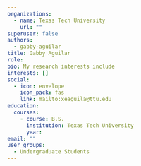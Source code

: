 ```yaml
---
organizations:
  - name: Texas Tech University
    url: ""
superuser: false
authors:
  - gabby-aguilar
title: Gabby Aguilar
role: 
bio: My research interests include 
interests: []
social:
  - icon: envelope
    icon_pack: fas
    link: mailto:xeaguila@ttu.edu
education:
  courses:
    - course: B.S.
      institution: Texas Tech University
      year: 
email: ""
user_groups:
  - Undergraduate Students
---
```

